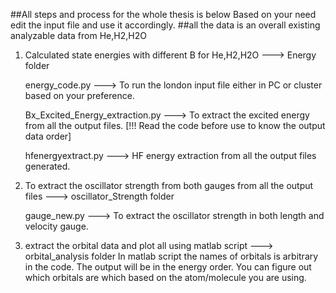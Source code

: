 ##All steps and process for the whole thesis is below
Based on your need edit the input file and use it accordingly. 
##all the data is an overall existing analyzable data from  He,H2,H2O   


1. Calculated state energies with different B for He,H2,H2O ---> Energy folder


	energy_code.py ---> To run the london input file either in PC or cluster based on your preference.

	Bx_Excited_Energy_extraction.py ---> To extract the excited energy from all the output files. [!!! Read the code before use to know the output data order]

	hfenergyextract.py ---> HF energy extraction from all the output files generated.



2. To extract the oscillator strength from both gauges from all the output files ---> oscillator_Strength folder

	gauge_new.py ---> To extract the oscillator strength in both length and velocity gauge.
	
3. extract the orbital data and plot all using matlab script 	---> orbital_analysis folder
In matlab script the names of orbitals is arbitrary in the code. The output will be in the energy order. You can figure out which orbitals are which based on the atom/molecule you are using.


	
	


